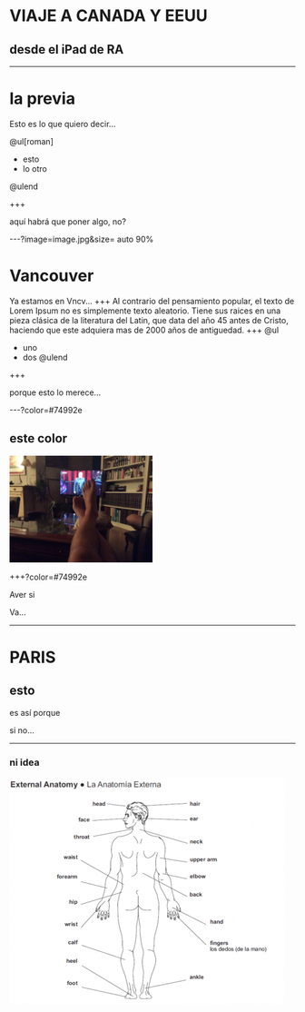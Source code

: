 # VIAJE A CANADA Y EEUU

## desde el iPad de RA

---
# la previa
Esto es lo que quiero decir...

@ul[roman]

- esto
- lo otro

@ulend

+++

aquí habrá que poner algo, no?

---?image=image.jpg&size= auto 90%

# Vancouver
Ya estamos en Vncv...
+++
Al contrario del pensamiento popular, el texto de Lorem Ipsum no es simplemente texto aleatorio. Tiene sus raices en una pieza clásica de la literatura del Latin, que data del año 45 antes de Cristo, haciendo que este adquiera mas de 2000 años de antiguedad.
+++
@ul
- uno
- dos
@ulend

+++

porque esto lo merece...

---?color=#74992e

## este color

<img src="image.jpg" width="50%">

+++?color=#74992e

Aver si

Va...


---
# PARIS

## esto

es así porque

si  no...

---

### ni idea
![](https://github.com/valdentro/canada/blob/master/anatomia_externa_blanco_2.png)
